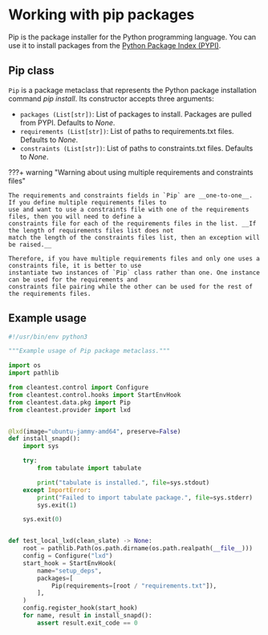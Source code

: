 # Working with pip packages

Pip is the package installer for the Python programming language. You can use it to install packages from the
[Python Package Index (PYPI)](https://pypi.org).

## Pip class

`Pip` is a package metaclass that represents the Python package installation command _pip install_. Its constructor
accepts three arguments:

* `packages (List[str])`: List of packages to install. Packages are pulled from PYPI. Defaults to _None_.
* `requirements (List[str])`: List of paths to requirements.txt files. Defaults to _None_.
* `constraints (List[str])`: List of paths to constraints.txt files. Defaults to _None_.

???+ warning "Warning about using multiple requirements and constraints files"

    The requirements and constraints fields in `Pip` are __one-to-one__. If you define multiple requirements files to
    use and want to use a constraints file with one of the requirements files, then you will need to define a
    constraints file for each of the requirements files in the list. __If the length of requirements files list does not
    match the length of the constraints files list, then an exception will be raised.__

    Therefore, if you have multiple requirements files and only one uses a constraints file, it is better to use
    instantiate two instances of `Pip` class rather than one. One instance can be used for the requirements and 
    constraints file pairing while the other can be used for the rest of the requirements files.

## Example usage

```python
#!/usr/bin/env python3

"""Example usage of Pip package metaclass."""

import os
import pathlib

from cleantest.control import Configure
from cleantest.control.hooks import StartEnvHook
from cleantest.data.pkg import Pip
from cleantest.provider import lxd


@lxd(image="ubuntu-jammy-amd64", preserve=False)
def install_snapd():
    import sys

    try:
        from tabulate import tabulate

        print("tabulate is installed.", file=sys.stdout)
    except ImportError:
        print("Failed to import tabulate package.", file=sys.stderr)
        sys.exit(1)

    sys.exit(0)


def test_local_lxd(clean_slate) -> None:
    root = pathlib.Path(os.path.dirname(os.path.realpath(__file__)))
    config = Configure("lxd")
    start_hook = StartEnvHook(
        name="setup_deps",
        packages=[
            Pip(requirements=[root / "requirements.txt"]),
        ],
    )
    config.register_hook(start_hook)
    for name, result in install_snapd():
        assert result.exit_code == 0
```